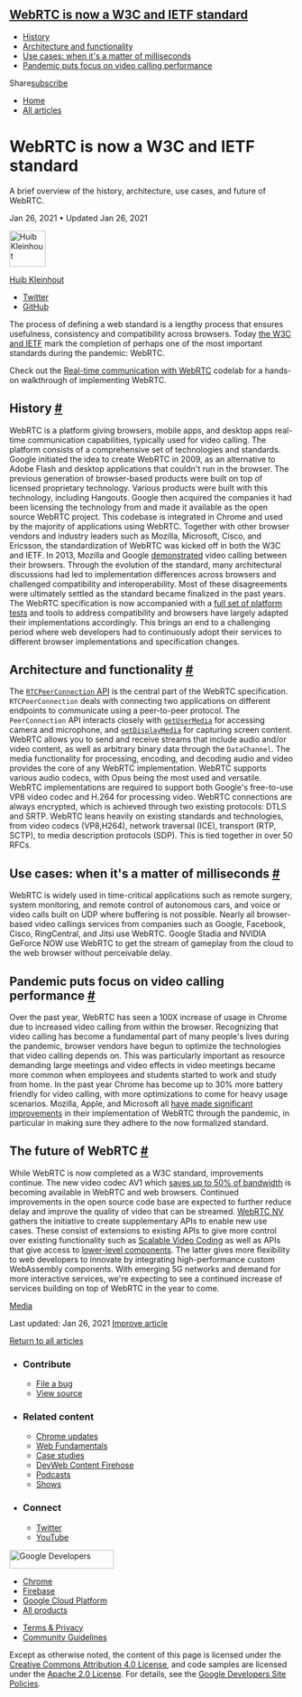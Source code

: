## <a href="#webrtc-is-now-a-w3c-and-ietf-standard" class="w-toc__header--link">WebRTC is now a W3C and IETF standard</a>

- [History](#history)
- [Architecture and functionality](#architecture)
- [Use cases: when it's a matter of milliseconds](#use-cases)
- [Pandemic puts focus on video calling performance](#performance)

Share<a href="/newsletter/" class="gc-analytics-event w-actions__fab w-actions__fab--subscribe"><span>subscribe</span></a>

- <a href="/" class="gc-analytics-event w-breadcrumbs__link w-breadcrumbs__link--left-justify">Home</a>
- <a href="/blog" class="gc-analytics-event w-breadcrumbs__link">All articles</a>

# WebRTC is now a W3C and IETF standard

A brief overview of the history, architecture, use cases, and future of WebRTC.

Jan 26, 2021 <span class="w-author__separator">•</span> Updated Jan 26, 2021

[<img src="https://web-dev.imgix.net/image/admin/ljpewM8syhxW7SBleO58.jpg?auto=format&amp;fit=crop&amp;h=64&amp;w=64" alt="Huib Kleinhout" class="w-author__image" sizes="(min-width: 64px) 64px, calc(100vw - 48px)" srcset="https://web-dev.imgix.net/image/admin/ljpewM8syhxW7SBleO58.jpg?fit=crop&amp;h=64&amp;w=64&amp;auto=format&amp;dpr=1&amp;q=75, https://web-dev.imgix.net/image/admin/ljpewM8syhxW7SBleO58.jpg?fit=crop&amp;h=64&amp;w=64&amp;auto=format&amp;dpr=2&amp;q=50 2x, https://web-dev.imgix.net/image/admin/ljpewM8syhxW7SBleO58.jpg?fit=crop&amp;h=64&amp;w=64&amp;auto=format&amp;dpr=3&amp;q=35 3x, https://web-dev.imgix.net/image/admin/ljpewM8syhxW7SBleO58.jpg?fit=crop&amp;h=64&amp;w=64&amp;auto=format&amp;dpr=4&amp;q=23 4x, https://web-dev.imgix.net/image/admin/ljpewM8syhxW7SBleO58.jpg?fit=crop&amp;h=64&amp;w=64&amp;auto=format&amp;dpr=5&amp;q=20 5x" width="64" height="64" />](/authors/huib/)

<a href="/authors/huib/" class="w-author__name-link">Huib Kleinhout</a>

- <a href="https://twitter.com/HKleinhout" class="w-author__link">Twitter</a>
- <a href="https://github.com/huibk" class="w-author__link">GitHub</a>

The process of defining a web standard is a lengthy process that ensures usefulness, consistency and compatibility across browsers. Today [the W3C and IETF](https://www.w3.org/2021/01/pressrelease-webrtc-rec.html.en) mark the completion of perhaps one of the most important standards during the pandemic: WebRTC.

Check out the [Real-time communication with WebRTC](https://codelabs.developers.google.com/codelabs/webrtc-web) codelab for a hands-on walkthrough of implementing WebRTC.

## History <a href="#history" class="w-headline-link">#</a>

WebRTC is a platform giving browsers, mobile apps, and desktop apps real-time communication capabilities, typically used for video calling. The platform consists of a comprehensive set of technologies and standards. Google initiated the idea to create WebRTC in 2009, as an alternative to Adobe Flash and desktop applications that couldn't run in the browser. The previous generation of browser-based products were built on top of licensed proprietary technology. Various products were built with this technology, including Hangouts. Google then acquired the companies it had been licensing the technology from and made it available as the open source WebRTC project. This codebase is integrated in Chrome and used by the majority of applications using WebRTC. Together with other browser vendors and industry leaders such as Mozilla, Microsoft, Cisco, and Ericsson, the standardization of WebRTC was kicked off in both the W3C and IETF. In 2013, Mozilla and Google [demonstrated](https://blog.chromium.org/2013/02/hello-firefox-this-is-chrome-calling.html) video calling between their browsers. Through the evolution of the standard, many architectural discussions had led to implementation differences across browsers and challenged compatibility and interoperability. Most of these disagreements were ultimately settled as the standard became finalized in the past years. The WebRTC specification is now accompanied with a [full set of platform tests](https://wpt.fyi/results/webrtc?label=experimental&label=master&aligned) and tools to address compatibility and browsers have largely adapted their implementations accordingly. This brings an end to a challenging period where web developers had to continuously adopt their services to different browser implementations and specification changes.

## Architecture and functionality <a href="#architecture" class="w-headline-link">#</a>

The [`RTCPeerConnection` API](https://developer.mozilla.org/en-US/docs/Web/API/RTCPeerConnection) is the central part of the WebRTC specification. `RTCPeerConnection` deals with connecting two applications on different endpoints to communicate using a peer-to-peer protocol. The `PeerConnection` API interacts closely with [`getUserMedia`](https://developer.mozilla.org/en-US/docs/Web/API/MediaDevices/getUserMedia) for accessing camera and microphone, and [`getDisplayMedia`](https://developer.mozilla.org/en-US/docs/Web/API/MediaDevices/getDisplayMedia) for capturing screen content. WebRTC allows you to send and receive streams that include audio and/or video content, as well as arbitrary binary data through the `DataChannel`. The media functionality for processing, encoding, and decoding audio and video provides the core of any WebRTC implementation. WebRTC supports various audio codecs, with Opus being the most used and versatile. WebRTC implementations are required to support both Google's free-to-use VP8 video codec and H.264 for processing video. WebRTC connections are always encrypted, which is achieved through two existing protocols: DTLS and SRTP. WebRTC leans heavily on existing standards and technologies, from video codecs (VP8,H264), network traversal (ICE), transport (RTP, SCTP), to media description protocols (SDP). This is tied together in over 50 RFCs.

## Use cases: when it's a matter of milliseconds <a href="#use-cases" class="w-headline-link">#</a>

WebRTC is widely used in time-critical applications such as remote surgery, system monitoring, and remote control of autonomous cars, and voice or video calls built on UDP where buffering is not possible. Nearly all browser-based video callings services from companies such as Google, Facebook, Cisco, RingCentral, and Jitsi use WebRTC. Google Stadia and NVIDIA GeForce NOW use WebRTC to get the stream of gameplay from the cloud to the web browser without perceivable delay.

## Pandemic puts focus on video calling performance <a href="#performance" class="w-headline-link">#</a>

Over the past year, WebRTC has seen a 100X increase of usage in Chrome due to increased video calling from within the browser. Recognizing that video calling has become a fundamental part of many people's lives during the pandemic, browser vendors have begun to optimize the technologies that video calling depends on. This was particularly important as resource demanding large meetings and video effects in video meetings became more common when employees and students started to work and study from home. In the past year Chrome has become up to 30% more battery friendly for video calling, with more optimizations to come for heavy usage scenarios. Mozilla, Apple, and Microsoft all [have made significant improvements](https://www.youtube.com/watch?v=YZROn-WsyO4) in their implementation of WebRTC through the pandemic, in particular in making sure they adhere to the now formalized standard.

## The future of WebRTC <a href="#" class="w-headline-link">#</a>

While WebRTC is now completed as a W3C standard, improvements continue. The new video codec AV1 which [saves up to 50% of bandwidth](https://blog.google/products/duo/4-new-google-duo-features-help-you-stay-connected/) is becoming available in WebRTC and web browsers. Continued improvements in the open source code base are expected to further reduce delay and improve the quality of video that can be streamed. [WebRTC NV](https://www.w3.org/TR/webrtc-nv-use-cases/) gathers the initiative to create supplementary APIs to enable new use cases. These consist of extensions to existing APIs to give more control over existing functionality such as [Scalable Video Coding](https://www.w3.org/TR/webrtc-svc/) as well as APIs that give access to [lower-level components](https://github.com/w3c/mediacapture-insertable-streams/blob/main/explainer.md). The latter gives more flexibility to web developers to innovate by integrating high-performance custom WebAssembly components. With emerging 5G networks and demand for more interactive services, we're expecting to see a continued increase of services building on top of WebRTC in the year to come.

<a href="/tags/media/" class="w-chip">Media</a>

<span class="w-mr--sm">Last updated: Jan 26, 2021 </span>[Improve article](https://github.com/GoogleChrome/web.dev/blob/master/src/site/content/en/blog/webrtc-standard-announcement/index.md)

<a href="/blog" class="gc-analytics-event w-article-navigation__link w-article-navigation__link--back w-article-navigation__link--single">Return to all articles</a>

- ### Contribute

  - <a href="https://github.com/GoogleChrome/web.dev/issues/new?assignees=&amp;labels=bug&amp;template=bug_report.md&amp;title=" class="w-footer__linkbox-link">File a bug</a>
  - <a href="https://github.com/googlechrome/web.dev" class="w-footer__linkbox-link">View source</a>

- ### Related content

  - <a href="https://blog.chromium.org/" class="w-footer__linkbox-link">Chrome updates</a>
  - <a href="https://developers.google.com/web/" class="w-footer__linkbox-link">Web Fundamentals</a>
  - <a href="https://developers.google.com/web/showcase/" class="w-footer__linkbox-link">Case studies</a>
  - <a href="https://devwebfeed.appspot.com/" class="w-footer__linkbox-link">DevWeb Content Firehose</a>
  - <a href="/podcasts/" class="w-footer__linkbox-link">Podcasts</a>
  - <a href="/shows/" class="w-footer__linkbox-link">Shows</a>

- ### Connect

  - <a href="https://www.twitter.com/ChromiumDev" class="w-footer__linkbox-link">Twitter</a>
  - <a href="https://www.youtube.com/user/ChromeDevelopers" class="w-footer__linkbox-link">YouTube</a>

<a href="https://developers.google.com/" class="w-footer__utility-logo-link"><img src="/images/lockup-color.png" alt="Google Developers" class="w-footer__utility-logo" width="185" height="33" /></a>

- <a href="https://developer.chrome.com/" class="w-footer__utility-link">Chrome</a>
- <a href="https://firebase.google.com/" class="w-footer__utility-link">Firebase</a>
- <a href="https://cloud.google.com/" class="w-footer__utility-link">Google Cloud Platform</a>
- <a href="https://developers.google.com/products" class="w-footer__utility-link">All products</a>

<!-- -->

- <a href="https://policies.google.com/" class="w-footer__utility-link">Terms &amp; Privacy</a>
- <a href="/community-guidelines/" class="w-footer__utility-link">Community Guidelines</a>

Except as otherwise noted, the content of this page is licensed under the [Creative Commons Attribution 4.0 License](https://creativecommons.org/licenses/by/4.0/), and code samples are licensed under the [Apache 2.0 License](https://www.apache.org/licenses/LICENSE-2.0). For details, see the [Google Developers Site Policies](https://developers.google.com/terms/site-policies).
